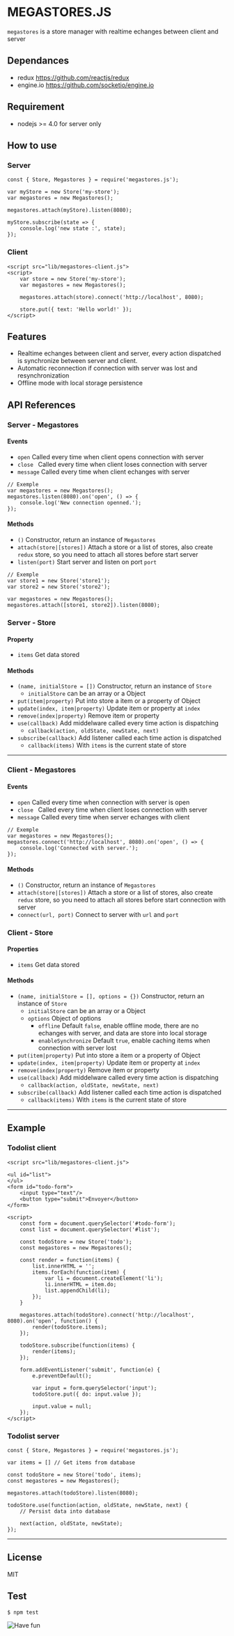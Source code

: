 # MEGASTORES.JS

`megastores` is a store manager with realtime echanges between client and server

## Dependances

* redux https://github.com/reactjs/redux
* engine.io https://github.com/socketio/engine.io

## Requirement

* nodejs >= 4.0 for server only

## How to use
### Server

```
const { Store, Megastores } = require('megastores.js');

var myStore = new Store('my-store');
var megastores = new Megastores();

megastores.attach(myStore).listen(8080);

myStore.subscribe(state => {
    console.log('new state :', state);
});
```

### Client

```
<script src="lib/megastores-client.js">
<script>
    var store = new Store('my-store');
    var megastores = new Megastores();

    megastores.attach(store).connect('http://localhost', 8080);

    store.put({ text: 'Hello world!' });
</script>
```

## Features

* Realtime echanges between client and server, every action dispatched is synchronize between server and client.
* Automatic reconnection if connection with server was lost and resynchronization
* Offline mode with local storage persistence


## API References
### Server - Megastores

#### Events
 * `open` Called every time when client opens connection with server
 * `close ` Called every time when client loses connection with server
 * `message` Called every time when client echanges with server

```
// Exemple
var megastores = new Megastores();
megastores.listen(8080).on('open', () => {
    console.log('New connection openned.');
});
```

#### Methods

* `()` Constructor, return an instance of `Megastores`
* `attach(store|[stores])` Attach a store or a list of stores, also create `redux` store, so you need to attach all stores before start server
* `listen(port)` Start server and listen on port `port`

```
// Exemple
var store1 = new Store('store1');
var store2 = new Store('store2');

var megastores = new Megastores();
megastores.attach([store1, store2]).listen(8080);
```

### Server - Store

#### Property

* `items` Get data stored

#### Methods

* `(name, initialStore = [])` Constructor, return an instance of `Store`
    * `initialStore` can be an array or a Object
* `put(item|property)` Put into store a item or a property of Object
* `update(index, item|property)` Update item or property at `index`
* `remove(index|property)` Remove item or property
* `use(callback)` Add middelware called every time action is dispatching
    * `callback(action, oldState, newState, next)`
* `subscribe(callback)` Add listener called each time action is dispatched
    * `callback(items)` With `items` is the current state of store

-------------------

### Client - Megastores

#### Events
 * `open` Called every time when connection with server is open
 * `close ` Called every time when client loses connection with server
 * `message` Called every time when server echanges with client

```
// Exemple
var megastores = new Megastores();
megastores.connect('http://localhost', 8080).on('open', () => {
    console.log('Connected with server.');
});
```

#### Methods

* `()` Constructor, return an instance of `Megastores`
* `attach(store|[stores])` Attach a store or a list of stores, also create `redux` store, so you need to attach all stores before start connection with server
* `connect(url, port)` Connect to server with `url` and `port`

### Client - Store

#### Properties

* `items` Get data stored

#### Methods

* `(name, initialStore = [], options = {})` Constructor, return an instance of `Store`
    * `initialStore` can be an array or a Object
    * `options` Object of options
        * `offline` Default `false`, enable offline mode, there are no echanges with server, and data are store into local storage
        * `enableSynchronize` Default `true`, enable caching items when connection with server lost
* `put(item|property)` Put into store a item or a property of Object
* `update(index, item|property)` Update item or property at `index`
* `remove(index|property)` Remove item or property
* `use(callback)` Add middelware called every time action is dispatching
    * `callback(action, oldState, newState, next)`
* `subscribe(callback)` Add listener called each time action is dispatched
    * `callback(items)` With `items` is the current state of store

-----------

## Example

### Todolist client

```
<script src="lib/megastores-client.js">

<ul id="list">
</ul>
<form id="todo-form">
    <input type="text"/>
    <button type="submit">Envoyer</button>
</form>

<script>
    const form = document.querySelector('#todo-form');
    const list = document.querySelector('#list');

    const todoStore = new Store('todo');
    const megastores = new Megastores();

    const render = function(items) {
        list.innerHTML = '';
        items.forEach(function(item) {
            var li = document.createElement('li');
            li.innerHTML = item.do;
            list.appendChild(li);
        });
    }

    megastores.attach(todoStore).connect('http://localhost', 8080).on('open', function() {
        render(todoStore.items);
    });

    todoStore.subscribe(function(items) {
        render(items);
    });

    form.addEventListener('submit', function(e) {
        e.preventDefault();

        var input = form.querySelector('input');
        todoStore.put({ do: input.value });

        input.value = null;
    });
</script>
```

### Todolist server

```
const { Store, Megastores } = require('megastores.js');

var items = [] // Get items from database

const todoStore = new Store('todo', items);
const megastores = new Megastores();

megastores.attach(todoStore).listen(8080);

todoStore.use(function(action, oldState, newState, next) {
    // Persist data into database

    next(action, oldState, newState);
});

```

---------------------

## License

MIT

## Test

```
$ npm test
```

![Have fun](http://cataas.com/cat/says/have%20fun?type=sq)
